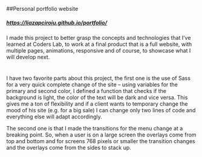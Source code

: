 ##Personal portfolio website
##### https://liazapciroiu.github.io/portfolio/

I made this project to better grasp the concepts and technologies that I’ve learned at Coders Lab, to work at a final product that is a full website, with multiple pages, animations, responsive and of course, to showcase what I will develop next.
#
I have two favorite parts about this project, the first one is the use of Sass for a very quick complete change of the site – using variables for the primary and second color, I defined a function that checks if the background is light, the color of the text will be dark and vice versa. This gives me a ton of flexibility and if a client wants to temporary change the mood of his site (e.g. for a big sale) I can change only two lines of code and everything else will adapt accordingly. 

The second one is that I made the transitions for the menu change at a breaking point. So, when a user is on a large screen the overlays come from top and bottom and for screens 768 pixels or smaller the transition changes and the overlays come from the sides to stack up.
